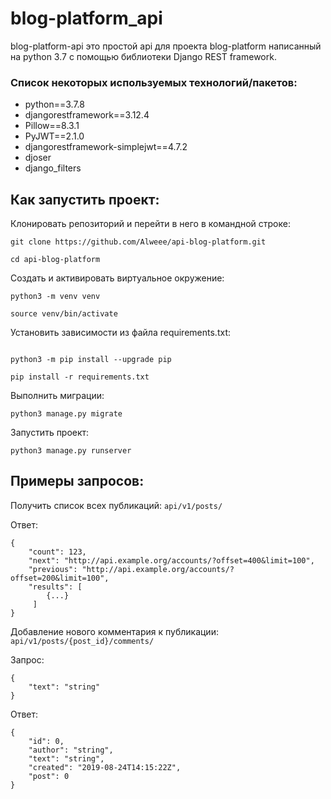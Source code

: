 # blog-platform_api
blog-platform-api это простой api для проекта blog-platform написанный на python 3.7 c помощью библиотеки Django REST framework.

### Список некоторых используемых технологий/пакетов:

* python==3.7.8
* djangorestframework==3.12.4
* Pillow==8.3.1
* PyJWT==2.1.0
* djangorestframework-simplejwt==4.7.2
* djoser
* django_filters

## Как запустить проект:
Клонировать репозиторий и перейти в него в командной строке:

```
git clone https://github.com/Alweee/api-blog-platform.git
```

```
cd api-blog-platform
```

Cоздать и активировать виртуальное окружение:

```
python3 -m venv venv

```

```
source venv/bin/activate
```

Установить зависимости из файла requirements.txt:

```

python3 -m pip install --upgrade pip
```

```
pip install -r requirements.txt
```

Выполнить миграции:

```
python3 manage.py migrate
```

Запустить проект:

```
python3 manage.py runserver
```

## Примеры запросов:
Получить список всех публикаций: `api/v1/posts/`

Ответ:
```
{
    "count": 123,
    "next": "http://api.example.org/accounts/?offset=400&limit=100",
    "previous": "http://api.example.org/accounts/?offset=200&limit=100",
    "results": [
        {...}
     ]
}
```

Добавление нового комментария к публикации: `api/v1/posts/{post_id}/comments/`

Запрос:
```
{
    "text": "string"
}
```

Ответ:
```
{
    "id": 0,
    "author": "string",
    "text": "string",
    "created": "2019-08-24T14:15:22Z",
    "post": 0
}
```
